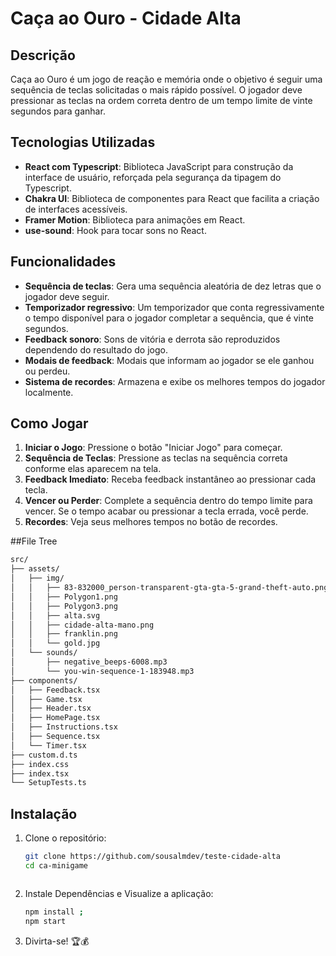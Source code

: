 # Caça ao Ouro - Cidade Alta

## Descrição

Caça ao Ouro é um jogo de reação e memória onde o objetivo é seguir uma sequência de teclas solicitadas o mais rápido possível. O jogador deve pressionar as teclas na ordem correta dentro de um tempo limite de vinte segundos para ganhar.

## Tecnologias Utilizadas

- **React com Typescript**: Biblioteca JavaScript para construção da interface de usuário, reforçada pela segurança da tipagem do Typescript.
- **Chakra UI**: Biblioteca de componentes para React que facilita a criação de interfaces acessíveis.
- **Framer Motion**: Biblioteca para animações em React.
- **use-sound**: Hook para tocar sons no React.


## Funcionalidades

- **Sequência de teclas**: Gera uma sequência aleatória de dez letras que o jogador deve seguir.
- **Temporizador regressivo**: Um temporizador que conta regressivamente o tempo disponível para o jogador completar a sequência, que é vinte segundos.
- **Feedback sonoro**: Sons de vitória e derrota são reproduzidos dependendo do resultado do jogo.
- **Modais de feedback**: Modais que informam ao jogador se ele ganhou ou perdeu.
- **Sistema de recordes**: Armazena e exibe os melhores tempos do jogador localmente.

## Como Jogar

1. **Iniciar o Jogo**: Pressione o botão "Iniciar Jogo" para começar.
2. **Sequência de Teclas**: Pressione as teclas na sequência correta conforme elas aparecem na tela.
3. **Feedback Imediato**: Receba feedback instantâneo ao pressionar cada tecla.
4. **Vencer ou Perder**: Complete a sequência dentro do tempo limite para vencer. Se o tempo acabar ou pressionar a tecla errada, você perde.
5. **Recordes**: Veja seus melhores tempos no botão de recordes.

##File Tree

```bash
src/
├── assets/
│   ├── img/
│   │   ├── 83-832000_person-transparent-gta-gta-5-grand-theft-auto.png
│   │   ├── Polygon1.png
│   │   ├── Polygon3.png
│   │   ├── alta.svg
│   │   ├── cidade-alta-mano.png
│   │   ├── franklin.png
│   │   └── gold.jpg
│   └── sounds/
│       ├── negative_beeps-6008.mp3
│       └── you-win-sequence-1-183948.mp3
├── components/
│   ├── Feedback.tsx
│   ├── Game.tsx
│   ├── Header.tsx
│   ├── HomePage.tsx
│   ├── Instructions.tsx
│   ├── Sequence.tsx
│   └── Timer.tsx
├── custom.d.ts
├── index.css
├── index.tsx
└── SetupTests.ts
```


## Instalação

1. Clone o repositório:
   ```bash
   git clone https://github.com/sousalmdev/teste-cidade-alta
   cd ca-minigame



2. Instale Dependências e Visualize a aplicação:
   ```bash 
   npm install ;
   npm start
   ```

3. Divirta-se! 🏆💰

   